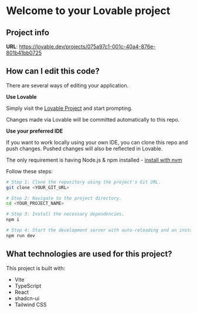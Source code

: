 # Welcome to your Lovable project

## Project info

**URL**: https://lovable.dev/projects/075a97c1-001c-40a4-876e-801b41bb0725

## How can I edit this code?

There are several ways of editing your application.

**Use Lovable**

Simply visit the [Lovable Project](https://lovable.dev/projects/075a97c1-001c-40a4-876e-801b41bb0725) and start prompting.

Changes made via Lovable will be committed automatically to this repo.

**Use your preferred IDE**

If you want to work locally using your own IDE, you can clone this repo and push changes. Pushed changes will also be reflected in Lovable.

The only requirement is having Node.js & npm installed - [install with nvm](https://github.com/nvm-sh/nvm#installing-and-updating)

Follow these steps:

```sh
# Step 1: Clone the repository using the project's Git URL.
git clone <YOUR_GIT_URL>

# Step 2: Navigate to the project directory.
cd <YOUR_PROJECT_NAME>

# Step 3: Install the necessary dependencies.
npm i

# Step 4: Start the development server with auto-reloading and an instant preview.
npm run dev
```


## What technologies are used for this project?

This project is built with:

- Vite
- TypeScript
- React
- shadcn-ui
- Tailwind CSS


